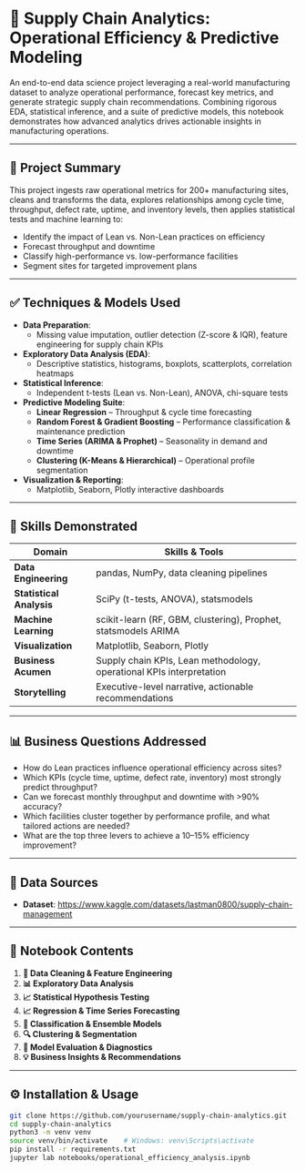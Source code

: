 # 🚚 Supply Chain Analytics: Operational Efficiency & Predictive Modeling

An end-to-end data science project leveraging a real-world manufacturing dataset to analyze operational performance, forecast key metrics, and generate strategic supply chain recommendations. Combining rigorous EDA, statistical inference, and a suite of predictive models, this notebook demonstrates how advanced analytics drives actionable insights in manufacturing operations.

---

## 📌 Project Summary

This project ingests raw operational metrics for 200+ manufacturing sites, cleans and transforms the data, explores relationships among cycle time, throughput, defect rate, uptime, and inventory levels, then applies statistical tests and machine learning to:
- Identify the impact of Lean vs. Non-Lean practices on efficiency  
- Forecast throughput and downtime  
- Classify high-performance vs. low-performance facilities  
- Segment sites for targeted improvement plans

---

## ✅ Techniques & Models Used

- **Data Preparation**:  
  - Missing value imputation, outlier detection (Z-score & IQR), feature engineering for supply chain KPIs  
- **Exploratory Data Analysis (EDA)**:  
  - Descriptive statistics, histograms, boxplots, scatterplots, correlation heatmaps  
- **Statistical Inference**:  
  - Independent t-tests (Lean vs. Non-Lean), ANOVA, chi-square tests  
- **Predictive Modeling Suite**:  
  - **Linear Regression** – Throughput & cycle time forecasting  
  - **Random Forest & Gradient Boosting** – Performance classification & maintenance prediction  
  - **Time Series (ARIMA & Prophet)** – Seasonality in demand and downtime  
  - **Clustering (K-Means & Hierarchical)** – Operational profile segmentation  
- **Visualization & Reporting**:  
  - Matplotlib, Seaborn, Plotly interactive dashboards

---

## 🧠 Skills Demonstrated

| Domain                  | Skills & Tools                                                   |
|-------------------------|------------------------------------------------------------------|
| **Data Engineering**    | pandas, NumPy, data cleaning pipelines                           |
| **Statistical Analysis**| SciPy (t-tests, ANOVA), statsmodels                              |
| **Machine Learning**    | scikit-learn (RF, GBM, clustering), Prophet, statsmodels ARIMA   |
| **Visualization**       | Matplotlib, Seaborn, Plotly                                      |
| **Business Acumen**     | Supply chain KPIs, Lean methodology, operational KPIs interpretation |
| **Storytelling**        | Executive-level narrative, actionable recommendations            |

---

## 📊 Business Questions Addressed

- How do Lean practices influence operational efficiency across sites?  
- Which KPIs (cycle time, uptime, defect rate, inventory) most strongly predict throughput?  
- Can we forecast monthly throughput and downtime with >90% accuracy?  
- Which facilities cluster together by performance profile, and what tailored actions are needed?  
- What are the top three levers to achieve a 10–15% efficiency improvement?

---

## 📂 Data Sources

- **Dataset**: https://www.kaggle.com/datasets/lastman0800/supply-chain-management

---

## 📁 Notebook Contents

1. **🧹 Data Cleaning & Feature Engineering**  
2. **📊 Exploratory Data Analysis**  
3. **📈 Statistical Hypothesis Testing**  
4. **📈 Regression & Time Series Forecasting**  
5. **🤖 Classification & Ensemble Models**  
6. **🔍 Clustering & Segmentation**  
7. **📑 Model Evaluation & Diagnostics**  
8. **💡 Business Insights & Recommendations**

---

## ⚙️ Installation & Usage

```bash
git clone https://github.com/yourusername/supply-chain-analytics.git
cd supply-chain-analytics
python3 -m venv venv
source venv/bin/activate    # Windows: venv\Scripts\activate
pip install -r requirements.txt
jupyter lab notebooks/operational_efficiency_analysis.ipynb
